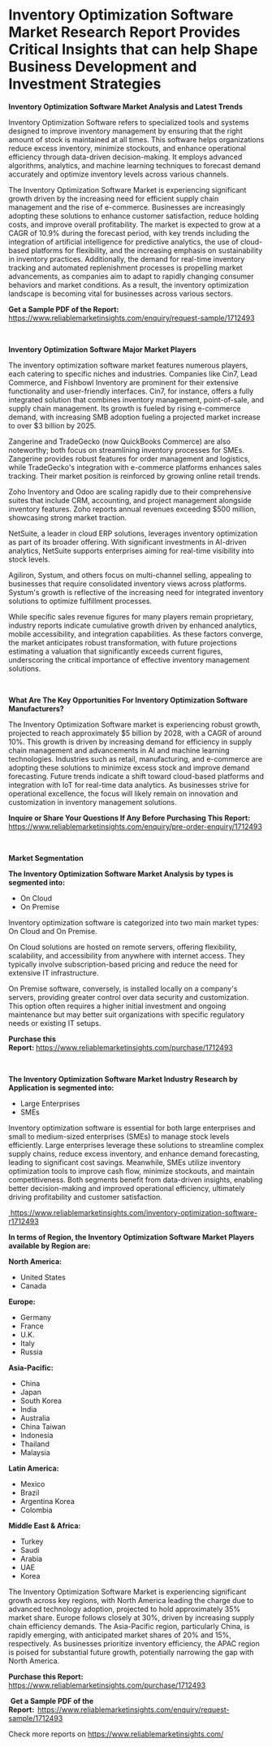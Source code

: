 <p><h1>Inventory Optimization Software Market Research Report Provides Critical Insights that can help Shape Business Development and Investment Strategies</h1></p><p><strong>Inventory Optimization Software Market Analysis and Latest Trends</strong></p>
<p><p>Inventory Optimization Software refers to specialized tools and systems designed to improve inventory management by ensuring that the right amount of stock is maintained at all times. This software helps organizations reduce excess inventory, minimize stockouts, and enhance operational efficiency through data-driven decision-making. It employs advanced algorithms, analytics, and machine learning techniques to forecast demand accurately and optimize inventory levels across various channels.</p><p>The Inventory Optimization Software Market is experiencing significant growth driven by the increasing need for efficient supply chain management and the rise of e-commerce. Businesses are increasingly adopting these solutions to enhance customer satisfaction, reduce holding costs, and improve overall profitability. The market is expected to grow at a CAGR of 10.9% during the forecast period, with key trends including the integration of artificial intelligence for predictive analytics, the use of cloud-based platforms for flexibility, and the increasing emphasis on sustainability in inventory practices. Additionally, the demand for real-time inventory tracking and automated replenishment processes is propelling market advancements, as companies aim to adapt to rapidly changing consumer behaviors and market conditions. As a result, the inventory optimization landscape is becoming vital for businesses across various sectors.</p></p>
<p><strong>Get a Sample PDF of the Report:&nbsp;</strong> <a href="https://www.reliablemarketinsights.com/enquiry/request-sample/1712493?utm_campaign=2207&utm_medium=2&utm_source=Github&utm_content=ia&utm_term=28032025&utm_id=inventory-optimization-software">https://www.reliablemarketinsights.com/enquiry/request-sample/1712493</a></p>
<p>&nbsp;</p>
<p><strong>Inventory Optimization Software Major Market Players</strong></p>
<p><p>The inventory optimization software market features numerous players, each catering to specific niches and industries. Companies like Cin7, Lead Commerce, and Fishbowl Inventory are prominent for their extensive functionality and user-friendly interfaces. Cin7, for instance, offers a fully integrated solution that combines inventory management, point-of-sale, and supply chain management. Its growth is fueled by rising e-commerce demand, with increasing SMB adoption fueling a projected market increase to over $3 billion by 2025.</p><p>Zangerine and TradeGecko (now QuickBooks Commerce) are also noteworthy; both focus on streamlining inventory processes for SMEs. Zangerine provides robust features for order management and logistics, while TradeGecko's integration with e-commerce platforms enhances sales tracking. Their market position is reinforced by growing online retail trends.</p><p>Zoho Inventory and Odoo are scaling rapidly due to their comprehensive suites that include CRM, accounting, and project management alongside inventory features. Zoho reports annual revenues exceeding $500 million, showcasing strong market traction.</p><p>NetSuite, a leader in cloud ERP solutions, leverages inventory optimization as part of its broader offering. With significant investments in AI-driven analytics, NetSuite supports enterprises aiming for real-time visibility into stock levels.</p><p>Agiliron, Systum, and others focus on multi-channel selling, appealing to businesses that require consolidated inventory views across platforms. Systum's growth is reflective of the increasing need for integrated inventory solutions to optimize fulfillment processes.</p><p>While specific sales revenue figures for many players remain proprietary, industry reports indicate cumulative growth driven by enhanced analytics, mobile accessibility, and integration capabilities. As these factors converge, the market anticipates robust transformation, with future projections estimating a valuation that significantly exceeds current figures, underscoring the critical importance of effective inventory management solutions.</p></p>
<p>&nbsp;</p>
<p><strong>What Are The Key Opportunities For Inventory Optimization Software Manufacturers?</strong></p>
<p><p>The Inventory Optimization Software market is experiencing robust growth, projected to reach approximately $5 billion by 2028, with a CAGR of around 10%. This growth is driven by increasing demand for efficiency in supply chain management and advancements in AI and machine learning technologies. Industries such as retail, manufacturing, and e-commerce are adopting these solutions to minimize excess stock and improve demand forecasting. Future trends indicate a shift toward cloud-based platforms and integration with IoT for real-time data analytics. As businesses strive for operational excellence, the focus will likely remain on innovation and customization in inventory management solutions.</p></p>
<p><strong>Inquire or Share Your Questions If Any Before Purchasing This Report:</strong> <a href="https://www.reliablemarketinsights.com/enquiry/pre-order-enquiry/1712493?utm_campaign=2207&utm_medium=2&utm_source=Github&utm_content=ia&utm_term=28032025&utm_id=inventory-optimization-software">https://www.reliablemarketinsights.com/enquiry/pre-order-enquiry/1712493</a></p>
<p>&nbsp;</p>
<p><strong>Market Segmentation</strong></p>
<p><strong>The Inventory Optimization Software Market Analysis by types is segmented into:</strong></p>
<p><ul><li>On Cloud</li><li>On Premise</li></ul></p>
<p><p>Inventory optimization software is categorized into two main market types: On Cloud and On Premise. </p><p>On Cloud solutions are hosted on remote servers, offering flexibility, scalability, and accessibility from anywhere with internet access. They typically involve subscription-based pricing and reduce the need for extensive IT infrastructure.</p><p>On Premise software, conversely, is installed locally on a company's servers, providing greater control over data security and customization. This option often requires a higher initial investment and ongoing maintenance but may better suit organizations with specific regulatory needs or existing IT setups.</p></p>
<p><strong>Purchase this Report:&nbsp;</strong><a href="https://www.reliablemarketinsights.com/purchase/1712493?utm_campaign=2207&utm_medium=2&utm_source=Github&utm_content=ia&utm_term=28032025&utm_id=inventory-optimization-software">https://www.reliablemarketinsights.com/purchase/1712493</a></p>
<p>&nbsp;</p>
<p><strong>The Inventory Optimization Software Market Industry Research by Application is segmented into:</strong></p>
<p><ul><li>Large Enterprises</li><li>SMEs</li></ul></p>
<p><p>Inventory optimization software is essential for both large enterprises and small to medium-sized enterprises (SMEs) to manage stock levels efficiently. Large enterprises leverage these solutions to streamline complex supply chains, reduce excess inventory, and enhance demand forecasting, leading to significant cost savings. Meanwhile, SMEs utilize inventory optimization tools to improve cash flow, minimize stockouts, and maintain competitiveness. Both segments benefit from data-driven insights, enabling better decision-making and improved operational efficiency, ultimately driving profitability and customer satisfaction.</p></p>
<p><a href="https://www.reliablemarketinsights.com/inventory-optimization-software-r1712493?utm_campaign=2207&utm_medium=2&utm_source=Github&utm_content=ia&utm_term=28032025&utm_id=inventory-optimization-software">&nbsp;https://www.reliablemarketinsights.com/inventory-optimization-software-r1712493</a></p>
<p><strong>In terms of Region, the Inventory Optimization Software Market Players available by Region are:</strong></p>
<p>
    <p> <strong> North America: </strong>
        <ul>
            <li>United States</li>
            <li>Canada</li>
        </ul>
        </p> 
    <p> <strong> Europe: </strong>
        <ul>
            <li>Germany</li>
            <li>France</li>
            <li>U.K.</li>
            <li>Italy</li>
            <li>Russia</li>
        </ul>
        </p> 
    <p> <strong> Asia-Pacific: </strong>
        <ul>
            <li>China</li>
            <li>Japan</li>
            <li>South Korea</li>
            <li>India</li>
            <li>Australia</li>
            <li>China Taiwan</li>
            <li>Indonesia</li>
            <li>Thailand</li>
            <li>Malaysia</li>
        </ul>
        </p> 
    <p> <strong> Latin America: </strong>
        <ul>
            <li>Mexico</li>
            <li>Brazil</li>
            <li>Argentina Korea</li>
            <li>Colombia</li>
        </ul>
        </p> 
    <p> <strong> Middle East & Africa: </strong>
        <ul>
            <li>Turkey</li>
            <li>Saudi</li>
            <li>Arabia</li>
            <li>UAE</li>
            <li>Korea</li>
        </ul>
    </p>
    </p>
<p><p>The Inventory Optimization Software Market is experiencing significant growth across key regions, with North America leading the charge due to advanced technology adoption, projected to hold approximately 35% market share. Europe follows closely at 30%, driven by increasing supply chain efficiency demands. The Asia-Pacific region, particularly China, is rapidly emerging, with anticipated market shares of 20% and 15%, respectively. As businesses prioritize inventory efficiency, the APAC region is poised for substantial future growth, potentially narrowing the gap with North America.</p></p>
<p><strong>Purchase this Report: </strong><a href="https://www.reliablemarketinsights.com/purchase/1712493?utm_campaign=2207&utm_medium=2&utm_source=Github&utm_content=ia&utm_term=28032025&utm_id=inventory-optimization-software">https://www.reliablemarketinsights.com/purchase/1712493</a></p>
<p>&nbsp;<strong>Get a Sample PDF of the Report:&nbsp;&nbsp;</strong><a href="https://www.reliablemarketinsights.com/enquiry/request-sample/1712493?utm_campaign=2207&utm_medium=2&utm_source=Github&utm_content=ia&utm_term=28032025&utm_id=inventory-optimization-software">https://www.reliablemarketinsights.com/enquiry/request-sample/1712493</a></p>
<p><strong></strong></p>
<p>Check more reports on <a href="https://www.reliablemarketinsights.com/?utm_campaign=2207&utm_medium=2&utm_source=Github&utm_content=ia&utm_term=28032025&utm_id=inventory-optimization-software">https://www.reliablemarketinsights.com/</a></p>